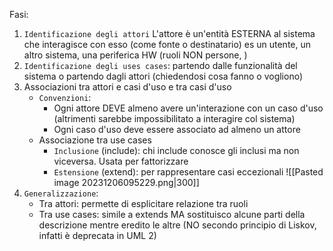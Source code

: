 Fasi:
1. `Identificazione degli attori`
L'attore è un'entità ESTERNA al sistema che interagisce con esso (come fonte o destinatario)
es un utente, un altro sistema, una periferica HW (ruoli NON persone, )
2. `Identificazione degli uses cases`: partendo dalle funzionalità del sistema o partendo dagli attori (chiedendosi cosa fanno o vogliono)
3. Associazioni tra attori e casi d'uso e tra casi d'uso
	- `Convenzioni`:
		- Ogni attore DEVE almeno avere un'interazione con un caso d'uso (altrimenti sarebbe impossibilitato a interagire col sistema)
		- Ogni caso d'uso deve essere associato ad almeno un attore 
	- Associazione tra use cases
		- `Inclusione` (include): chi include conosce gli inclusi ma non viceversa. Usata per fattorizzare
		- `Estensione` (extend): per rappresentare casi eccezionali
		![[Pasted image 20231206095229.png|300]]
4. `Generalizzazione`:
	- Tra attori: permette di esplicitare relazione tra ruoli
	- Tra use cases: simile a extends MA sostituisco alcune parti della descrizione mentre eredito le altre (NO secondo principio di Liskov, infatti è deprecata in UML 2)